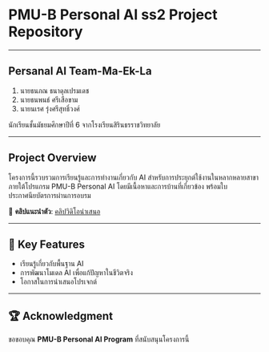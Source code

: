 # PMU-B Personal AI ss2 Project Repository
---
## Persanal AI Team-Ma-Ek-La

1. นายธนภณ ธนาดุลเปรมเดช  
2. นายธนพนธ์ ศรีเสือขาม  
3. นายนเรศ รุ่งศรีสุทธิ์วงศ์  

นักเรียนชั้นมัธยมศึกษาปีที่ 6 จากโรงเรียนสิรินธรราชวิทยาลัย  

---

## Project Overview

โครงการนี้รวบรวมการเรียนรู้และการทำงานเกี่ยวกับ AI สำหรับการประยุกต์ใช้งานในหลากหลายสาขา ภายใต้โปรแกรม PMU-B Personal AI โดยมีเนื้อหาและการบ้านที่เกี่ยวข้อง พร้อมใบประกาศนียบัตรการผ่านการอบรม  

🔗 **คลิปแนะนำตัว**: [คลิปวิดิโอนำเสนอ](https://youtu.be/goGxfQ4HqIc)

---  

## 🌟 **Key Features**

- เรียนรู้เกี่ยวกับพื้นฐาน AI  
- การพัฒนาโมเดล AI เพื่อแก้ปัญหาในชีวิตจริง  
- โอกาสในการนำเสนอโปรเจกต์  

---

## 🏆 **Acknowledgment**

ขอขอบคุณ **PMU-B Personal AI Program** ที่สนับสนุนโครงการนี้  
